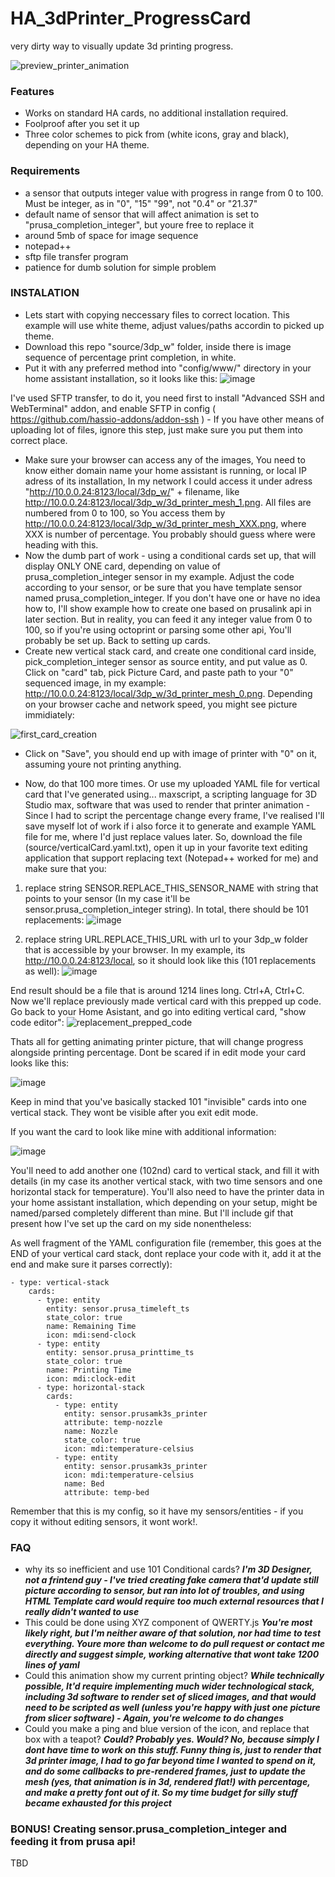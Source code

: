 # HA_3dPrinter_ProgressCard
very dirty way to visually update 3d printing progress.

![preview_printer_animation](https://github.com/propiro/HA_3dPrinter_ProgressCard/assets/21067369/1bbf4514-c7a7-4d42-ae96-47324079f197)

### Features

- Works on standard HA cards, no additional installation required.
- Foolproof after you set it up
- Three color schemes to pick from (white icons, gray and black), depending on your HA theme.

### Requirements
- a sensor that outputs integer value with progress in range from 0 to 100. Must be integer, as in "0", "15" "99", not "0.4" or "21.37"
- default name of sensor that will affect animation is set to "prusa_completion_integer", but youre free to replace it
- around 5mb of space for image sequence
- notepad++
- sftp file transfer program
- patience for dumb solution for simple problem

### INSTALATION
- Lets start with copying neccessary files to correct location. This example will use white theme, adjust values/paths accordin to picked up theme.
- Download this repo "source/3dp_w" folder, inside there is image sequence of percentage print completion, in white.
- Put it with any preferred method into "config/www/" directory in your home assistant installation, so it looks like this:
![image](https://github.com/propiro/HA_3dPrinter_ProgressCard/assets/21067369/4856529f-9add-406f-972a-4dfc0199dee2)

I've used SFTP transfer, to do it, you need first to install "Advanced SSH and WebTerminal" addon, and enable SFTP in config ( https://github.com/hassio-addons/addon-ssh ) - If you have other means of uploading lot of files, ignore this step, just make sure you put them into correct place.
- Make sure your browser can access any of the images, You need to know either domain name your home assistant is running, or local IP adress of its installation, In my network I could access it under adress "http://10.0.0.24:8123/local/3dp_w/" + filename, like http://10.0.0.24:8123/local/3dp_w/3d_printer_mesh_1.png. All files are numbered from 0 to 100, so You access them by http://10.0.0.24:8123/local/3dp_w/3d_printer_mesh_XXX.png, where XXX is number of percentage. You probably should guess where were heading with this. 
- Now the dumb part of work - using a conditional cards set up, that will display ONLY ONE card, depending on value of prusa_completion_integer sensor in my example. Adjust the code according to your sensor, or be sure that you have template sensor named prusa_completion_integer. If you don't have one or have no idea how to, I'll show example how to create one based on prusalink api in later section. But in reality, you can feed it any integer value from 0 to 100, so if you're using octoprint or parsing some other api, You'll probably be set up. Back to setting up cards.
- Create new vertical stack card, and create one conditional card inside, pick_completion_integer sensor as source entity, and put value as 0. Click on "card" tab, pick Picture Card, and paste path to your "0" sequenced image, in my example: http://10.0.0.24:8123/local/3dp_w/3d_printer_mesh_0.png. Depending on your browser cache and network speed, you might see picture immidiately:
 
![first_card_creation](https://github.com/propiro/HA_3dPrinter_ProgressCard/assets/21067369/a4fd9a4b-f068-4563-bfe8-faf6148fd71b)
- Click on "Save", you should end up with image of printer with "0" on it, assuming youre not printing anything.

- Now, do that 100 more times. Or use my uploaded YAML file for vertical card that I've generated using... maxscript, a scripting language for 3D Studio max, software that was used to render that printer animation - Since I had to script the percentage change every frame, I've realised I'll save myself lot of work if i also force it to generate and example YAML file for me, where I'd just replace values later. So, download the file (source/verticalCard.yaml.txt), open it up in your favorite text editing application that support replacing text (Notepad++ worked for me) and make sure that you:
1. replace string SENSOR.REPLACE_THIS_SENSOR_NAME with string that points to your sensor (In my case it'll be sensor.prusa_completion_integer string). In total, there should be 101 replacements:
![image](https://github.com/propiro/HA_3dPrinter_ProgressCard/assets/21067369/802796c8-3d96-4bc3-b8b2-dfa6785e59b2)

2. replace string URL.REPLACE_THIS_URL with url to your 3dp_w folder that is accessible by your browser. In my example, its http://10.0.0.24:8123/local, so it should look like this (101 replacements as well):
![image](https://github.com/propiro/HA_3dPrinter_ProgressCard/assets/21067369/e4e5ab30-fd29-4a80-9a7c-ae680ea5e3e9)

End result should be a file that is around 1214 lines long. Ctrl+A, Ctrl+C. Now we'll replace previously made vertical card with this prepped up code. Go back to your Home Asistant, and go into editing vertical card, "show code editor":
![replacement_prepped_code](https://github.com/propiro/HA_3dPrinter_ProgressCard/assets/21067369/1d6c2c70-1601-4352-a05d-18a1c7c1b18e)

Thats all for getting animating printer picture, that will change progress alongside printing percentage.
Dont be scared if in edit mode your card looks like this:

![image](https://github.com/propiro/HA_3dPrinter_ProgressCard/assets/21067369/2e47881e-48cf-40e9-a52d-373f5cbe975d)

Keep in mind that you've basically stacked 101 "invisible" cards into one vertical stack. They wont be visible after you exit edit mode.




If you want the card to look like mine with additional information:

![image](https://github.com/propiro/HA_3dPrinter_ProgressCard/assets/21067369/ea86c67b-6bf4-4188-9391-2aaa3cb89b35)


You'll need to add another one (102nd) card to vertical stack, and fill it with details (in my case its another vertical stack, with two time sensors and one horizontal stack for temperature). You'll also need to have the printer data in your home assistant installation, which depending on your setup, might be named/parsed completely different than mine. But I'll include gif that present how I've set up the card on my side nonentheless:



As well fragment of the YAML configuration file (remember, this goes at the END of your vertical card stack, dont replace your code with it, add it at the end and make sure it parses correctly):

```
- type: vertical-stack
    cards:
      - type: entity
        entity: sensor.prusa_timeleft_ts
        state_color: true
        name: Remaining Time
        icon: mdi:send-clock
      - type: entity
        entity: sensor.prusa_printtime_ts
        state_color: true
        name: Printing Time
        icon: mdi:clock-edit
      - type: horizontal-stack
        cards:
          - type: entity
            entity: sensor.prusamk3s_printer
            attribute: temp-nozzle
            name: Nozzle
            state_color: true
            icon: mdi:temperature-celsius
          - type: entity
            entity: sensor.prusamk3s_printer
            icon: mdi:temperature-celsius
            name: Bed
            attribute: temp-bed 
```
Remember that this is my config, so it have my sensors/entities - if you copy it without editing sensors, it wont work!.

### FAQ
- why its so inefficient and use 101 Conditional cards?
___I'm 3D Designer, not a frintend guy - I've tried creating fake camera that'd update still picture according to sensor, but ran into lot of troubles, and using HTML Template card would require too much external resources that I really didn't wanted to use___
- This could be done using XYZ component of QWERTY.js 
___You're most likely right, but I'm neither aware of that solution, nor had time to test everything. Youre more than welcome to do pull request or contact me directly and suggest simple, working alternative that wont take 1200 lines of yaml___
- Could this animation show my current printing object?
___While technically possible, It'd require implementing much wider technological stack, including 3d software to render set of sliced images, and that would need to be scripted as well (unless you're happy with just one picture from slicer software) - Again, you're welcome to do changes___
- Could you make a ping and blue version of the icon, and replace that box with a teapot?
___Could? Probably yes. Would? No, because simply I dont have time to work on this stuff. Funny thing is, just to render that 3d printer image, I had to go far beyond time I wanted to spend on it, and do some callbacks to pre-rendered frames, just to update the mesh (yes, that animation is in 3d, rendered flat!) with percentage, and make a pretty font out of it. So my time budget for silly stuff became exhausted for this project___

### BONUS! Creating sensor.prusa_completion_integer and feeding it from prusa api!

TBD
